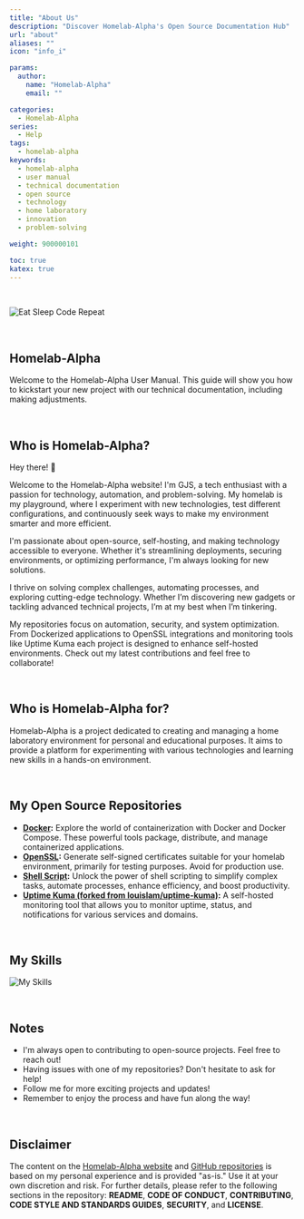 ```yaml
---
title: "About Us"
description: "Discover Homelab-Alpha's Open Source Documentation Hub"
url: "about"
aliases: ""
icon: "info_i"

params:
  author:
    name: "Homelab-Alpha"
    email: ""

categories:
  - Homelab-Alpha
series:
  - Help
tags:
  - homelab-alpha
keywords:
  - homelab-alpha
  - user manual
  - technical documentation
  - open source
  - technology
  - home laboratory
  - innovation
  - problem-solving

weight: 900000101

toc: true
katex: true
---
```


<br />

![Eat Sleep Code Repeat](images/eat_sleep_code_repeat.webp)

<br />

## Homelab-Alpha

Welcome to the Homelab-Alpha User Manual. This guide will show you how to
kickstart your new project with our technical documentation, including making
adjustments.

<br />

## Who is Homelab-Alpha?

Hey there! 👋

Welcome to the Homelab-Alpha website! I'm GJS, a tech enthusiast with a passion
for technology, automation, and problem-solving. My homelab is my playground,
where I experiment with new technologies, test different configurations, and
continuously seek ways to make my environment smarter and more efficient.

I'm passionate about open-source, self-hosting, and making technology accessible
to everyone. Whether it's streamlining deployments, securing environments, or
optimizing performance, I'm always looking for new solutions.

I thrive on solving complex challenges, automating processes, and exploring
cutting-edge technology. Whether I’m discovering new gadgets or tackling
advanced technical projects, I’m at my best when I’m tinkering.

My repositories focus on automation, security, and system optimization. From
Dockerized applications to OpenSSL integrations and monitoring tools like Uptime
Kuma each project is designed to enhance self-hosted environments. Check out my
latest contributions and feel free to collaborate!

<br />

## Who is Homelab-Alpha for?

Homelab-Alpha is a project dedicated to creating and managing a home laboratory
environment for personal and educational purposes. It aims to provide a platform
for experimenting with various technologies and learning new skills in a
hands-on environment.

<br />

## My Open Source Repositories

- **[Docker]:** Explore the world of containerization with Docker and Docker
  Compose. These powerful tools package, distribute, and manage containerized
  applications.
- **[OpenSSL]:** Generate self-signed certificates suitable for your homelab
  environment, primarily for testing purposes. Avoid for production use.
- **[Shell Script]:** Unlock the power of shell scripting to simplify complex
  tasks, automate processes, enhance efficiency, and boost productivity.
- **[Uptime Kuma (forked from louislam/uptime-kuma)]:** A self-hosted monitoring
  tool that allows you to monitor uptime, status, and notifications for various
  services and domains.

<br />

## My Skills

![My Skills]

<br />

## Notes

- I'm always open to contributing to open-source projects. Feel free to reach
  out!
- Having issues with one of my repositories? Don't hesitate to ask for help!
- Follow me for more exciting projects and updates!
- Remember to enjoy the process and have fun along the way!

<br />

## Disclaimer

The content on the [Homelab-Alpha website] and [GitHub repositories] is based on
my personal experience and is provided "as-is." Use it at your own discretion
and risk. For further details, please refer to the following sections in the
repository: **README**, **CODE OF CONDUCT**, **CONTRIBUTING**, **CODE STYLE AND
STANDARDS GUIDES**, **SECURITY**, and **LICENSE**.

[My Skills]:
  https://skillicons.dev/icons?i=bash,bitbucket,debian,docker,git,github,githubactions,gitlab,linux,markdown,raspberrypi,redhat,ubuntu,visualstudio,vscode&theme=dark&perline=15
[Docker]: https://github.com/homelab-alpha/docker
[OpenSSL]: https://github.com/homelab-alpha/openssl
[Shell Script]: https://github.com/homelab-alpha/shell-script
[Uptime Kuma (forked from louislam/uptime-kuma)]: https://github.com/homelab-alpha/uptime-kuma
[Homelab-Alpha website]: https://homelab-alpha.nl
[GitHub repositories]: https://github.com/homelab-alpha

